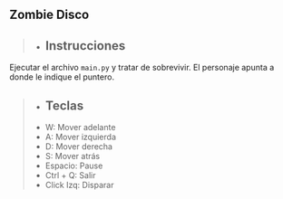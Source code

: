 ## Zombie Disco

>- ## Instrucciones
Ejecutar el archivo ```main.py``` y tratar de sobrevivir. El personaje apunta a donde le indique el puntero. 
>- ## Teclas
>- W: Mover adelante
>- A: Mover izquierda
>- D: Mover derecha
>- S: Mover atrás
>- Espacio: Pause
>- Ctrl + Q: Salir
>- Click Izq: Disparar
